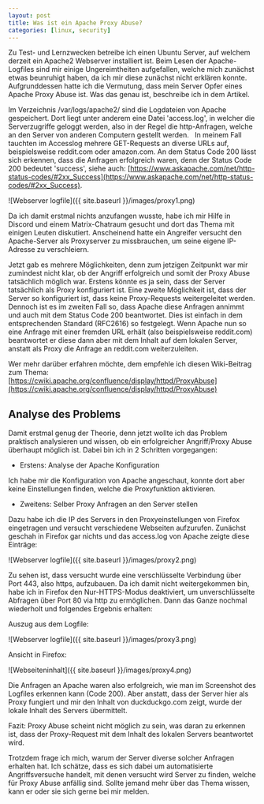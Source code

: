 ```yaml
---
layout: post
title: Was ist ein Apache Proxy Abuse?
categories: [linux, security]
---
```


Zu Test- und Lernzwecken betreibe ich einen Ubuntu Server, auf welchem derzeit ein Apache2 Webserver installiert ist. Beim Lesen der Apache-Logfiles sind mir einige Ungereimtheiten aufgefallen, welche mich zunächst etwas beunruhigt haben, da ich mir diese zunächst nicht erklären konnte. Aufgrunddessen hatte ich die Vermutung, dass mein Server Opfer eines Apache Proxy Abuse ist. Was das genau ist, beschreibe ich in dem Artikel. 

Im Verzeichnis /var/logs/apache2/ sind die Logdateien von Apache gespeichert. Dort liegt unter anderem eine Datei 'access.log', in welcher die Serverzugriffe geloggt werden, also in der Regel die http-Anfragen, welche an den Server von anderen Computern gestellt werden.
 
In meinem Fall tauchten im Accesslog mehrere GET-Requests an diverse URLs auf, beispielsweise reddit.com oder amazon.com. An dem Status Code 200 lässt sich erkennen, dass die Anfragen erfolgreich waren, denn der Status Code 200 bedeutet 'success', siehe auch: [https://www.askapache.com/net/http-status-codes/#2xx_Success](https://www.askapache.com/net/http-status-codes/#2xx_Success).

![Webserver logfile]({{ site.baseurl }}/images/proxy1.png)

Da ich damit erstmal nichts anzufangen wusste, habe ich mir Hilfe in Discord und einem Matrix-Chatraum gesucht und dort das Thema mit einigen Leuten diskutiert. 
Anscheinend hatte ein Angreifer versucht den Apache-Server als Proxyserver zu missbrauchen, um seine eigene IP-Adresse zu verschleiern. 

Jetzt gab es mehrere Möglichkeiten, denn zum jetzigen Zeitpunkt war mir zumindest nicht klar, ob der Angriff erfolgreich und somit der Proxy Abuse tatsächlich möglich war. Erstens könnte es ja sein, dass der Server tatsächlich als Proxy konfiguriert ist. Eine zweite Möglichkeit ist, dass der Server so konfiguriert ist, dass keine Proxy-Requests weitergeleitet werden. Dennoch ist es im zweiten Fall so, dass Apache diese Anfragen annimmt und auch mit dem Status Code 200 beantwortet. Dies ist einfach in dem entsprechenden Standard (RFC2616) so festgelegt. Wenn Apache nun so eine Anfrage mit einer fremden URL erhält (also beispielsweise reddit.com) beantwortet er diese dann aber mit dem Inhalt auf dem lokalen Server, anstatt als Proxy die Anfrage an reddit.com weiterzuleiten.

Wer mehr darüber erfahren möchte, dem empfehle ich diesen Wiki-Beitrag zum Thema: [https://cwiki.apache.org/confluence/display/httpd/ProxyAbuse](https://cwiki.apache.org/confluence/display/httpd/ProxyAbuse)

## Analyse des Problems

Damit erstmal genug der Theorie, denn jetzt wollte ich das Problem praktisch analysieren und wissen, ob ein erfolgreicher Angriff/Proxy Abuse überhaupt möglich ist. Dabei bin ich in 2 Schritten vorgegangen:

* Erstens: Analyse der Apache Konfiguration

Ich habe mir die Konfiguration von Apache angeschaut, konnte dort aber keine Einstellungen finden, welche die Proxyfunktion aktivieren.

* Zweitens: Selber Proxy Anfragen an den Server stellen

Dazu habe ich die IP des Servers in den Proxyeinstellungen von Firefox eingetragen und versucht verschiedene Webseiten aufzurufen. Zunächst geschah in Firefox gar nichts und das access.log von Apache zeigte diese Einträge:  

![Webserver logfile]({{ site.baseurl }}/images/proxy2.png)


Zu sehen ist, dass versucht wurde eine verschlüsselte Verbindung über Port 443, also https, aufzubauen. Da ich damit nicht weitergekommen bin, habe ich in Firefox den Nur-HTTPS-Modus deaktiviert, um unverschlüsselte Abfragen über Port 80 via http zu ermöglichen. Dann das Ganze nochmal wiederholt und folgendes Ergebnis erhalten:  

Auszug aus dem Logfile:  

![Webserver logfile]({{ site.baseurl }}/images/proxy3.png)  

Ansicht in Firefox: 

![Webseiteninhalt]({{ site.baseurl }}/images/proxy4.png)


Die Anfragen an Apache waren also erfolgreich, wie man im Screenshot des Logfiles erkennen kann (Code 200). Aber anstatt, dass der Server hier als Proxy fungiert und mir den Inhalt von duckduckgo.com zeigt, wurde der lokale Inhalt des Servers übermittelt. 

Fazit: Proxy Abuse scheint nicht möglich zu sein, was daran zu erkennen ist, dass der Proxy-Request mit dem Inhalt des lokalen Servers beantwortet wird.

Trotzdem frage ich mich, warum der Server diverse solcher Anfragen erhalten hat. Ich schätze, dass es sich dabei um automatisierte Angriffsversuche handelt, mit denen versucht wird Server zu finden, welche für Proxy Abuse anfällig sind. Sollte jemand mehr über das Thema wissen, kann er oder sie sich gerne bei mir melden.
